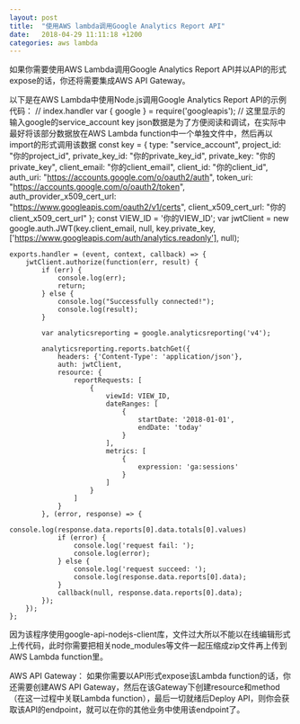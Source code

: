 ```yaml
---
layout: post
title:  "使用AWS lambda调用Google Analytics Report API"
date:   2018-04-29 11:11:18 +1200
categories: aws lambda
---
```


如果你需要使用AWS Lambda调用Google Analytics Report API并以API的形式expose的话，你还将需要集成AWS API Gateway。

以下是在AWS Lambda中使用Node.js调用Google Analytics Report API的示例代码：
// index.handler
    var { google } = require('googleapis');
    // 这里显示的输入google的service_account key json数据是为了方便阅读和调试，在实际中最好将该部分数据放在AWS Lambda function中一个单独文件中，然后再以import的形式调用该数据
    const key = {
        type: "service_account",
        project_id: "你的project_id",
        private_key_id: "你的private_key_id",
        private_key: "你的private_key",
        client_email: "你的client_email",
        client_id: "你的client_id",
        auth_uri: "https://accounts.google.com/o/oauth2/auth",
        token_uri: "https://accounts.google.com/o/oauth2/token",
        auth_provider_x509_cert_url: "https://www.googleapis.com/oauth2/v1/certs",
        client_x509_cert_url: "你的client_x509_cert_url"
    };
    const VIEW_ID = '你的VIEW_ID';
    var jwtClient = new google.auth.JWT(key.client_email, null, key.private_key, ['https://www.googleapis.com/auth/analytics.readonly'], null);

    exports.handler = (event, context, callback) => {
        jwtClient.authorize(function(err, result) {
            if (err) {
                console.log(err);
                return;
            } else {
                console.log("Successfully connected!");
                console.log(result);
            }

            var analyticsreporting = google.analyticsreporting('v4');

            analyticsreporting.reports.batchGet({
                headers: {'Content-Type': 'application/json'},
                auth: jwtClient,
                resource: {
                    reportRequests: [
                        {
                            viewId: VIEW_ID,
                            dateRanges: [
                                {
                                    startDate: '2018-01-01',
                                    endDate: 'today'
                                }
                            ],
                            metrics: [
                                {
                                    expression: 'ga:sessions'
                                }
                            ]
                        }
                    ]
                }
            }, (error, response) => {
                console.log(response.data.reports[0].data.totals[0].values)
                if (error) {
                    console.log('request fail: ');
                    console.log(error);
                } else {
                    console.log('request succeed: ');
                    console.log(response.data.reports[0].data);
                }
                callback(null, response.data.reports[0].data);
            });
        });
    };

因为该程序使用google-api-nodejs-client库，文件过大所以不能以在线编辑形式上传代码，此时你需要把相关node_modules等文件一起压缩成zip文件再上传到AWS Lambda function里。

AWS API Gateway：
    如果你需要以API形式expose该Lambda function的话，你还需要创建AWS API Gateway，然后在该Gateway下创建resource和method（在这一过程中关联Lambda function），最后一切就绪后Deploy API，则你会获取该API的endpoint，就可以在你的其他业务中使用该endpoint了。